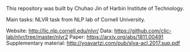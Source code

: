 This repository was built by Chuhao Jin of Harbin Institute of Technology.

Main tasks: NLVR task from NLP lab of Cornell University.

Website: http://lic.nlp.cornell.edu/nlvr/
Data: https://github.com/clic-lab/nlvr/tree/master/nlvr2
Paper: https://arxiv.org/abs/1811.00491
Supplementary material: http://yoavartzi.com/pub/slya-acl.2017.sup.pdf